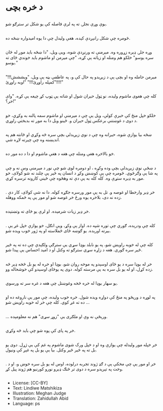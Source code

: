 # د خره بچی

##
یوې وړې نجلۍ ته په لرې فاصله کې یو شکل تر سترګو شو.

##
څومره چې شکل رانېږدې کېده، هغې ولیدل چې دا یوه امیدواره ښځه ده.

##
وړه جلۍ ډيره زړوره وه. میرمنې ته ورنږدې شوه، ويی ویل، "دا ښځه باید موږ له ځان سره یوسو" خلکو هم ومنله او زیاته ېې کړه، "چې میرمن او ماشوم باید خوندي ځای ته یوسو."

##
میرمن حامله وه او بچی ېې د زیږیدو په حال کې و، په عاطفي بڼه ېې ویل، "ویششش!!!"
"کمپله راوړئ!!!" "اوبه راوړئ!!!!"

##
کله چې هغوی ماشوم ولیده، نو ټول حیران شول او شاته یې ټوپ کړ چیغه یې کړه. "وای خر؟!"

##

خلکو خپل منځ کې خبرې کولې، ویل ېې چې د میرمنې او ماشوم سمه پالنه به وکړي، خو د دوی د غوښتنې برعکس ټول حیران و. ځینو ویل دا به موږ ته بدبختي راوړي.

##
ښځه بیا یوازې شوه، حیرانه وه چې د نوي زیږیدلي بچي سره څه وکړي او ځانته هم په اندیښنه وه چې چیرته لاړه شي.

##
خو بالاخره هغې ومنله چې هغه د هغې ماشوم او دا د ده مور ده.

##
د ښځې نوي زیږیدلي بچي وده وکړه ، او دومره لوی شو چې نور د میرمنې وس نه و چې په شا ېې وګرځوي. څومره چې ېې کوښښ وکړ د انسان په څير ېې چلند نه شو کولای، خو مور به ډيره ستړې وه. کله کله به ېې دې ته وهڅوه چې ځيني کارونه ترسره کړي.

##
.
خر ډير وارخطا او غوصه و. تل به ېې مور ورسره جګړه کوله. دا نه شې کولای، کار دې زده نه دی، بلاخره یوه ورځ خر غوصه شو او مور ېې په ځمکه ووهله.

##
خر ډېر زیات شرمېده. او لرې یو ځای ته وتښتېده.

##
.
کله چې ودرېده، ګوري چې توره شپه ده. اواز ېې وکړ، وېې انګل، خو یوازې خپل غږ ېې بیرته اورېده. یو ګوښه ځای څملاسته او په ژور خوب ویده شو.

##
کله چې له خوبه راویښ شو، په یو نابلد بوډا سړي یې سترګې ولګېدې چې ده ته په ځیر ځیر سره ګوري. هغه د زاړه سړي سترګو ته وکتل او د امید احساس یې پیدا شو.

##
خر له بوډا سره د یو ځای اوسېدو په موخه روان شو، بوډا او خره له یو بل څخه ډير څه زده کړل، او له یو بل سره به ېې مرسته کوله. دوی په یوځای اوسیدو کې خوشحاله وو.

##
یو سهار بوډا له خره څخه وغوښتل چې هغه د غره سر ته ورسوي.

##
په لوړه د ورېځو په منځ کې دواړه ویده شول. خره خوب وليده، چې مور يې ناروغه ده او ده ته غږ کوي. کله چې خر له خوبه راویښ شو ...

##
... ورېځې نه وې او ملګری یې "زوړ سړی" هم نه معلومېده.

##
خر په پای کې پوه شو چې باید څه وکړي.

##
خر خپله مور ولیدله چې یوازې وه او د خپل ورک شوى ماشوم په غم کې یې ژړل. دوی یو بل ته په ځیر ځیر وکتل. بیا یې یو بل په غېږ کې ونیول.

##
.
خر او مور ېې چې مخکې ېې د ګډ ژوند تجربه درلوده، اوس له یو بل سره خوښ و، او د وخت په تېرېدو سره د دوی تر څنګ ډيرو نورو کورنیو هم ژوند پیل کړ.

##
* License: [CC-BY]
* Text: Lindiwe Matshikiza
* Illustration: Meghan Judge
* Translation: Zahidullah Abid
* Language: ps
